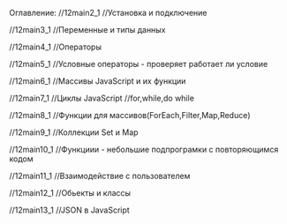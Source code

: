 Оглавление:
//12main2_1
//Установка и подключение

//12main3_1
//Переменные и типы данных

//12main4_1
//Операторы

//12main5_1
//Условные операторы - проверяет работает ли условие

//12main6_1
//Массивы JavaScript и их функции

//12main7_1
//Циклы JavaScript
//for,while,do while

//12main8_1
//Функции для массивов(ForEach,Filter,Map,Reduce)

//12main9_1
//Коллекции Set и Map

//12main10_1
//Функциии - небольшие подпрограмки с повторяющимся кодом

//12main11_1
//Взаимодействие с пользователем

//12main12_1
//Обьекты и классы

//12main13_1
//JSON в JavaScript